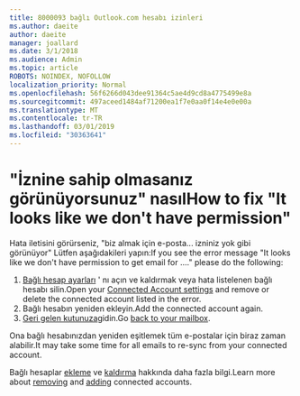```yaml
---
title: 8000093 bağlı Outlook.com hesabı izinleri
ms.author: daeite
author: daeite
manager: joallard
ms.date: 3/1/2018
ms.audience: Admin
ms.topic: article
ROBOTS: NOINDEX, NOFOLLOW
localization_priority: Normal
ms.openlocfilehash: 56f6266d043dee91364c5ae4d9cd8a4775499e8a
ms.sourcegitcommit: 497aceed1484af71200ea1f7e0aa0f14e4e0e00a
ms.translationtype: MT
ms.contentlocale: tr-TR
ms.lasthandoff: 03/01/2019
ms.locfileid: "30363641"
---
```

# <a name="how-to-fix-it-looks-like-we-dont-have-permission"></a><span data-ttu-id="bc1ac-102">"İznine sahip olmasanız görünüyorsunuz" nasıl</span><span class="sxs-lookup"><span data-stu-id="bc1ac-102">How to fix "It looks like we don't have permission"</span></span>

<span data-ttu-id="bc1ac-103">Hata iletisini görürseniz, "biz almak için e-posta... izniniz yok gibi görünüyor" Lütfen aşağıdakileri yapın:</span><span class="sxs-lookup"><span data-stu-id="bc1ac-103">If you see the error message "It looks like we don't have permission to get email for ...." please do the following:</span></span>

1. <span data-ttu-id="bc1ac-104">[Bağlı hesap ayarları](https://outlook.live.com/mail/options/mail/accounts) ' nı açın ve kaldırmak veya hata listelenen bağlı hesabı silin.</span><span class="sxs-lookup"><span data-stu-id="bc1ac-104">Open your [Connected Account settings](https://outlook.live.com/mail/options/mail/accounts) and remove or delete the connected account listed in the error.</span></span> 
2. <span data-ttu-id="bc1ac-105">Bağlı hesabın yeniden ekleyin.</span><span class="sxs-lookup"><span data-stu-id="bc1ac-105">Add the connected account again.</span></span>
3. <span data-ttu-id="bc1ac-106">[Geri gelen kutunuza](https://outlook.live.com/mail/inbox)gidin.</span><span class="sxs-lookup"><span data-stu-id="bc1ac-106">Go [back to your mailbox](https://outlook.live.com/mail/inbox).</span></span>

<span data-ttu-id="bc1ac-107">Ona bağlı hesabınızdan yeniden eşitlemek tüm e-postalar için biraz zaman alabilir.</span><span class="sxs-lookup"><span data-stu-id="bc1ac-107">It may take some time for all emails to re-sync from your connected account.</span></span>

<span data-ttu-id="bc1ac-108">Bağlı hesaplar [ekleme](https://support.office.com/article/c5224df4-5885-4e79-91ba-523aa743f0ba) ve [kaldırma](https://support.office.com/article/0b9a6b95-ff1b-46c1-bf60-d6b3b82c5ac8) hakkında daha fazla bilgi.</span><span class="sxs-lookup"><span data-stu-id="bc1ac-108">Learn more about [removing](https://support.office.com/article/0b9a6b95-ff1b-46c1-bf60-d6b3b82c5ac8) and [adding](https://support.office.com/article/c5224df4-5885-4e79-91ba-523aa743f0ba) connected accounts.</span></span>